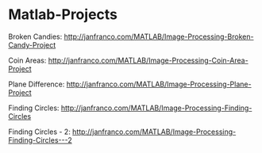 # Matlab-Projects

Broken Candies: http://janfranco.com/MATLAB/Image-Processing-Broken-Candy-Project

Coin Areas: http://janfranco.com/MATLAB/Image-Processing-Coin-Area-Project

Plane Difference: http://janfranco.com/MATLAB/Image-Processing-Plane-Project

Finding Circles: http://janfranco.com/MATLAB/Image-Processing-Finding-Circles

Finding Circles - 2: http://janfranco.com/MATLAB/Image-Processing-Finding-Circles---2
